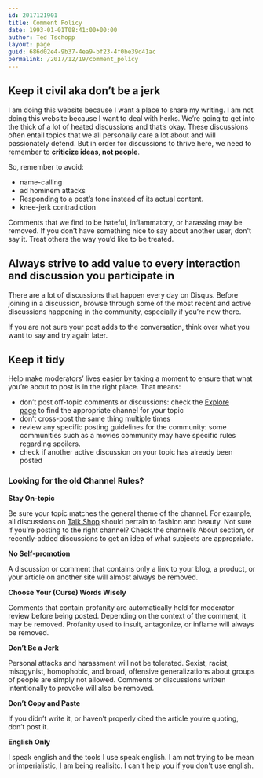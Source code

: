 ```yaml
---
id: 2017121901
title: Comment Policy
date: 1993-01-01T08:41:00+00:00
author: Ted Tschopp
layout: page
guid: 686d02e4-9b37-4ea9-bf23-4f0be39d41ac
permalink: /2017/12/19/comment_policy
---
```

## Keep it civil aka don’t be a jerk

I am doing this website because I want a place to share my writing.  I am not doing this website because I want to deal with herks.  We’re going to get into the thick of a lot of heated discussions and that’s okay. These discussions often entail topics that we all personally care a lot about and will passionately defend. But in order for discussions to thrive here, we need to remember to **criticize ideas, not people**.   
  
So, remember to avoid:

*   name-calling
*   ad hominem attacks
*   Responding to a post’s tone instead of its actual content.
*   knee-jerk contradiction

Comments that we find to be hateful, inflammatory, or harassing may be removed. If you don’t have something nice to say about another user, don't say it. Treat others the way you’d like to be treated.

## Always strive to add value to every interaction and discussion you participate in

There are a lot of discussions that happen every day on Disqus. Before joining in a discussion, browse through some of the most recent and active discussions happening in the community, especially if you’re new there.  
  
If you are not sure your post adds to the conversation, think over what you want to say and try again later.

## Keep it tidy

Help make moderators’ lives easier by taking a moment to ensure that what you’re about to post is in the right place. That means:

*   don’t post off-topic comments or discussions: check the [Explore page](https://disqus.com/home/explore/) to find the appropriate channel for your topic
*   don’t cross-post the same thing multiple times
*   review any specific posting guidelines for the community: some communities such as a movies community may have specific rules regarding spoilers.
*   check if another active discussion on your topic has already been posted


### Looking for the old Channel Rules?

**Stay On-topic**

Be sure your topic matches the general theme of the channel. For example, all discussions on [Talk Shop](https://disqus.com/home/channel/talkshop/) should pertain to fashion and beauty. Not sure if you’re posting to the right channel? Check the channel’s About section, or recently-added discussions to get an idea of what subjects are appropriate.

**No Self-promotion**

A discussion or comment that contains only a link to your blog, a product, or your article on another site will almost always be removed.

**Choose Your (Curse) Words Wisely**

Comments that contain profanity are automatically held for moderator review before being posted. Depending on the context of the comment, it may be removed. Profanity used to insult, antagonize, or inflame will always be removed.

**Don’t Be a Jerk**

Personal attacks and harassment will not be tolerated. Sexist, racist, misogynist, homophobic, and broad, offensive generalizations about groups of people are simply not allowed. Comments or discussions written intentionally to provoke will also be removed.

**Don’t Copy and Paste**

If you didn’t write it, or haven’t properly cited the article you’re quoting, don’t post it.

**English Only**

I speak english and the tools I use speak english.  I am not trying to be mean or imperialistic, I am being realisitc.  I can't help you if you don't use english. 